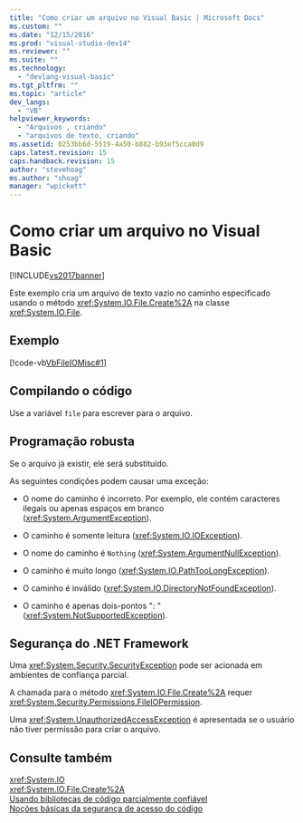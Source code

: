 ```yaml
---
title: "Como criar um arquivo no Visual Basic | Microsoft Docs"
ms.custom: ""
ms.date: "12/15/2016"
ms.prod: "visual-studio-dev14"
ms.reviewer: ""
ms.suite: ""
ms.technology: 
  - "devlang-visual-basic"
ms.tgt_pltfrm: ""
ms.topic: "article"
dev_langs: 
  - "VB"
helpviewer_keywords: 
  - "Arquivos , criando"
  - "arquivos de texto, criando"
ms.assetid: 0253bb6d-5519-4a50-b882-b93ef5cca0d9
caps.latest.revision: 15
caps.handback.revision: 15
author: "stevehoag"
ms.author: "shoag"
manager: "wpickett"
---
```

# Como criar um arquivo no Visual Basic
[!INCLUDE[vs2017banner](../../../../csharp/includes/vs2017banner.md)]

Este exemplo cria um arquivo de texto vazio no caminho especificado usando o método <xref:System.IO.File.Create%2A> na classe <xref:System.IO.File>.  
  
## Exemplo  
 [!code-vb[VbFileIOMisc#1](../../../../visual-basic/developing-apps/programming/drives-directories-files/codesnippet/VisualBasic/how-to-create-a-file_1.vb)]  
  
## Compilando o código  
 Use a variável `file` para escrever para o arquivo.  
  
## Programação robusta  
 Se o arquivo já existir, ele será substituído.  
  
 As seguintes condições podem causar uma exceção:  
  
-   O nome do caminho é incorreto.  Por exemplo, ele contém caracteres ilegais ou apenas espaços em branco \(<xref:System.ArgumentException>\).  
  
-   O caminho é somente leitura \(<xref:System.IO.IOException>\).  
  
-   O nome do caminho é `Nothing` \(<xref:System.ArgumentNullException>\).  
  
-   O caminho é muito longo \(<xref:System.IO.PathTooLongException>\).  
  
-   O caminho é inválido \(<xref:System.IO.DirectoryNotFoundException>\).  
  
-   O caminho é apenas dois\-pontos ": " \(<xref:System.NotSupportedException>\).  
  
## Segurança do .NET Framework  
 Uma <xref:System.Security.SecurityException> pode ser acionada em ambientes de confiança parcial.  
  
 A chamada para o método <xref:System.IO.File.Create%2A> requer <xref:System.Security.Permissions.FileIOPermission>.  
  
 Uma <xref:System.UnauthorizedAccessException> é apresentada se o usuário não tiver permissão para criar o arquivo.  
  
## Consulte também  
 <xref:System.IO>   
 <xref:System.IO.File.Create%2A>   
 [Usando bibliotecas de código parcialmente confiável](../Topic/Using%20Libraries%20from%20Partially%20Trusted%20Code.md)   
 [Noções básicas da segurança de acesso do código](../Topic/Code%20Access%20Security%20Basics.md)
